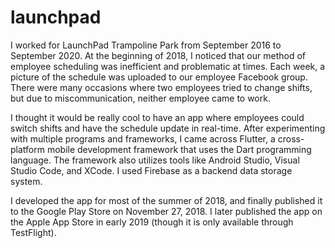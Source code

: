# launchpad

I worked for LaunchPad Trampoline Park from September 2016 to September 2020. At the beginning of 2018, I noticed that our method of employee scheduling was inefficient and problematic at times. Each week, a picture of the schedule was uploaded to our employee Facebook group. There were many occasions where two employees tried to change shifts, but due to miscommunication, neither employee came to work.

I thought it would be really cool to have an app where employees could switch shifts and have the schedule update in real-time. After experimenting with multiple programs and frameworks, I came across Flutter, a cross-platform mobile development framework that uses the Dart programming language. The framework also utilizes tools like Android Studio, Visual Studio Code, and XCode. I used Firebase as a backend data storage system.

I developed the app for most of the summer of 2018, and finally published it to the Google Play Store on November 27, 2018. I later published the app on the Apple App Store in early 2019 (though it is only available through TestFlight).
